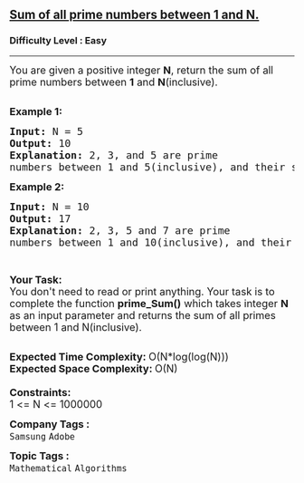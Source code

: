 <h2><a href="https://www.geeksforgeeks.org/problems/sum-of-all-prime-numbers-between-1-and-n4404/1">Sum of all prime numbers between 1 and N.</a></h2><h3>Difficulty Level : Easy</h3><hr><div class="problems_problem_content__Xm_eO"><p><span style="font-size: 18px;">You are given a positive integer <strong>N</strong>, return the sum of all prime numbers between <strong>1</strong> and <strong>N</strong>(inclusive).</span><br>&nbsp;</p>
<p><span style="font-size: 18px;"><strong>Example 1:</strong></span></p>
<pre><span style="font-size: 18px;"><strong>Input: </strong>N = 5
<strong>Output: </strong>10
<strong>Explanation: </strong>2, 3, and 5 are prime
numbers between 1 and 5(inclusive), and their sum is 2 + 3 + 5 = 10.</span>
</pre>
<p><span style="font-size: 18px;"><strong>Example 2:</strong></span></p>
<pre><span style="font-size: 18px;"><strong>Input: </strong>N = 10
<strong>Output: </strong>17
<strong>Explanation: </strong>2, 3, 5 and 7 are prime
numbers between 1 and 10(inclusive), and their sum is </span><span style="font-size: 14pt;">2 + 3 + 5 + 7 = 17.
</span></pre>
<p>&nbsp;</p>
<p><span style="font-size: 18px;"><strong>Your&nbsp;Task:</strong></span><br><span style="font-size: 18px;">You don't need to read or print anything. Your task is to complete the function&nbsp;<strong>prime_Sum()</strong> which takes integer <strong>N</strong> as an input parameter and returns the sum of all primes between 1 and N(inclusive).</span><br>&nbsp;</p>
<p><span style="font-size: 18px;"><strong>Expected Time Complexity:&nbsp;</strong>O(N*log(log(N)))<br><strong>Expected Space Complexity:&nbsp;</strong>O(N)<br><br><strong>Constraints:</strong><br>1 &lt;= N &lt;= 1000000</span></p></div><p><span style=font-size:18px><strong>Company Tags : </strong><br><code>Samsung</code>&nbsp;<code>Adobe</code>&nbsp;<br><p><span style=font-size:18px><strong>Topic Tags : </strong><br><code>Mathematical</code>&nbsp;<code>Algorithms</code>&nbsp;